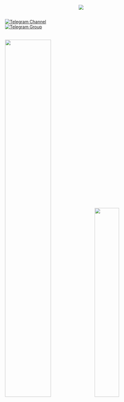 <p align="center">
  <img src="https://i.postimg.cc/J79D8XvR/sas.jpg"/>
</p>

</br>

<div id="badges">
  <a href="https://t.me/avalanchestuff">
  <img src="https://img.shields.io/badge/Telegram-Channel-33A8E3" alt="Telegram Channel"/>
  </a>
  </br>
  <a href="https://t.me/avalancherandom">
  <img src="https://img.shields.io/badge/Telegram-Group-33A8E3" alt="Telegram Group"/>
  </a>
</div>

</br>
</br>

<div class='container'>
<img style="height: auto; width: 55%;" class="img" src="https://github-readme-stats.vercel.app/api?willtanoe=user&show_icons=true&theme=windows-dark" />
&nbsp;
&nbsp;
<img style="height: auto; width: 40%;" class="img" src="https://github-readme-stats.vercel.app/api/top-langs/?username=willtanoe&theme=transparent&langs_count=8&layout=compact" /></div>
</div>



